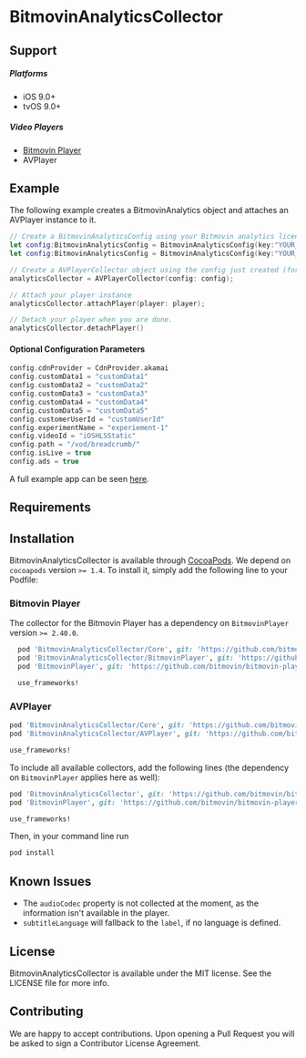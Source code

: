 # BitmovinAnalyticsCollector

## Support

##### Platforms
 * iOS 9.0+
 * tvOS 9.0+
 
##### Video Players
 * [Bitmovin Player](https://github.com/bitmovin/bitmovin-player-ios-sdk-cocoapod)
 * AVPlayer

## Example


The following example creates a BitmovinAnalytics object and attaches an AVPlayer instance to it.

```swift
// Create a BitmovinAnalyticsConfig using your Bitmovin analytics license key and/or your Bitmovin Player Key
let config:BitmovinAnalyticsConfig = BitmovinAnalyticsConfig(key:"YOUR_ANALYTICS_KEY",playerKey:"YOUR_PLAYER_KEY")
let config:BitmovinAnalyticsConfig = BitmovinAnalyticsConfig(key:"YOUR_ANALYTICS_KEY")

// Create a AVPlayerCollector object using the config just created (for the Bitmovin Player, create a BitmovinPlayerCollector)
analyticsCollector = AVPlayerCollector(config: config);

// Attach your player instance
analyticsCollector.attachPlayer(player: player);

// Detach your player when you are done.
analyticsCollector.detachPlayer()
```


#### Optional Configuration Parameters
```swift
config.cdnProvider = CdnProvider.akamai
config.customData1 = "customData1"
config.customData2 = "customData2"
config.customData3 = "customData3"
config.customData4 = "customData4"
config.customData5 = "customData5"
config.customerUserId = "customUserId"
config.experimentName = "experiement-1"
config.videoId = "iOSHLSStatic"
config.path = "/vod/breadcrumb/"
config.isLive = true
config.ads = true
```

A full example app can be seen [here](https://github.com/bitmovin/bitmovin-analytics-collector-ios/tree/develop/Example/BitmovinAnalyticsCollector).

## Requirements

## Installation

BitmovinAnalyticsCollector is available through [CocoaPods](http://cocoapods.org). We depend on `cocoapods` version `>= 1.4`. To install
it, simply add the following line to your Podfile:

### Bitmovin Player

The collector for the Bitmovin Player has a dependency on `BitmovinPlayer` version `>= 2.40.0`.

```ruby
  pod 'BitmovinAnalyticsCollector/Core', git: 'https://github.com/bitmovin/bitmovin-analytics-collector-ios.git', tag: '1.13.0'
  pod 'BitmovinAnalyticsCollector/BitmovinPlayer', git: 'https://github.com/bitmovin/bitmovin-analytics-collector-ios.git', tag: '1.13.0'
  pod 'BitmovinPlayer', git: 'https://github.com/bitmovin/bitmovin-player-ios-sdk-cocoapod.git', tag: '2.40.0'

  use_frameworks!
```

### AVPlayer

```ruby
pod 'BitmovinAnalyticsCollector/Core', git: 'https://github.com/bitmovin/bitmovin-analytics-collector-ios.git', tag: '1.13.0'
pod 'BitmovinAnalyticsCollector/AVPlayer', git: 'https://github.com/bitmovin/bitmovin-analytics-collector-ios.git', tag: '1.13.0'

use_frameworks!
```

To include all available collectors, add the following lines (the dependency on `BitmovinPlayer` applies here as well):

```ruby
pod 'BitmovinAnalyticsCollector', git: 'https://github.com/bitmovin/bitmovin-analytics-collector-ios.git', tag: '1.13.0'
pod 'BitmovinPlayer', git: 'https://github.com/bitmovin/bitmovin-player-ios-sdk-cocoapod.git', tag: '2.40.0'

use_frameworks!
```

Then, in your command line run

```ruby
pod install
```

## Known Issues

- The `audioCodec` property is not collected at the moment, as the information isn't available in the player.
- `subtitleLanguage` will fallback to the `label`, if no language is defined.

## License

BitmovinAnalyticsCollector is available under the MIT license. See the LICENSE file for more info.

## Contributing

We are happy to accept contributions.
Upon opening a Pull Request you will be asked to sign a Contributor License Agreement.
